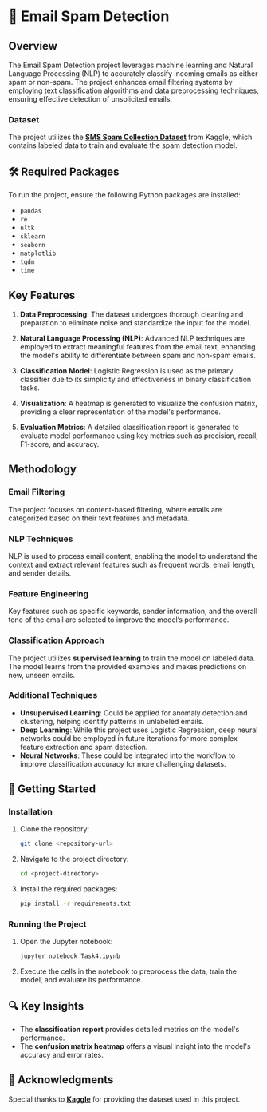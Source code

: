 # 📧 Email Spam Detection

## Overview
The Email Spam Detection project leverages machine learning and Natural Language Processing (NLP) to accurately classify incoming emails as either spam or non-spam. The project enhances email filtering systems by employing text classification algorithms and data preprocessing techniques, ensuring effective detection of unsolicited emails.

### Dataset
The project utilizes the **[SMS Spam Collection Dataset](https://www.kaggle.com/datasets/uciml/sms-spam-collection-dataset/code)** from Kaggle, which contains labeled data to train and evaluate the spam detection model.

## 🛠️ Required Packages
To run the project, ensure the following Python packages are installed:

- `pandas`  
- `re`  
- `nltk`  
- `sklearn`  
- `seaborn`  
- `matplotlib`  
- `tqdm`  
- `time`

## Key Features

1. **Data Preprocessing**: The dataset undergoes thorough cleaning and preparation to eliminate noise and standardize the input for the model.
   
2. **Natural Language Processing (NLP)**: Advanced NLP techniques are employed to extract meaningful features from the email text, enhancing the model's ability to differentiate between spam and non-spam emails.
   
3. **Classification Model**: Logistic Regression is used as the primary classifier due to its simplicity and effectiveness in binary classification tasks.
   
4. **Visualization**: A heatmap is generated to visualize the confusion matrix, providing a clear representation of the model's performance.
   
5. **Evaluation Metrics**: A detailed classification report is generated to evaluate model performance using key metrics such as precision, recall, F1-score, and accuracy.

## Methodology

### Email Filtering
The project focuses on content-based filtering, where emails are categorized based on their text features and metadata.

### NLP Techniques
NLP is used to process email content, enabling the model to understand the context and extract relevant features such as frequent words, email length, and sender details.

### Feature Engineering
Key features such as specific keywords, sender information, and the overall tone of the email are selected to improve the model’s performance.

### Classification Approach
The project utilizes **supervised learning** to train the model on labeled data. The model learns from the provided examples and makes predictions on new, unseen emails.

### Additional Techniques
- **Unsupervised Learning**: Could be applied for anomaly detection and clustering, helping identify patterns in unlabeled emails.
- **Deep Learning**: While this project uses Logistic Regression, deep neural networks could be employed in future iterations for more complex feature extraction and spam detection.
- **Neural Networks**: These could be integrated into the workflow to improve classification accuracy for more challenging datasets.

## 🚀 Getting Started

### Installation

1. Clone the repository:
   ```bash
   git clone <repository-url>
   ```

2. Navigate to the project directory:
   ```bash
   cd <project-directory>
   ```

3. Install the required packages:
   ```bash
   pip install -r requirements.txt
   ```

### Running the Project

1. Open the Jupyter notebook:
   ```bash
   jupyter notebook Task4.ipynb
   ```

2. Execute the cells in the notebook to preprocess the data, train the model, and evaluate its performance.

## 🔍 Key Insights

- The **classification report** provides detailed metrics on the model's performance.
- The **confusion matrix heatmap** offers a visual insight into the model's accuracy and error rates.

## 🙏 Acknowledgments
Special thanks to **[Kaggle](https://www.kaggle.com/datasets/uciml/sms-spam-collection-dataset/code)** for providing the dataset used in this project.
